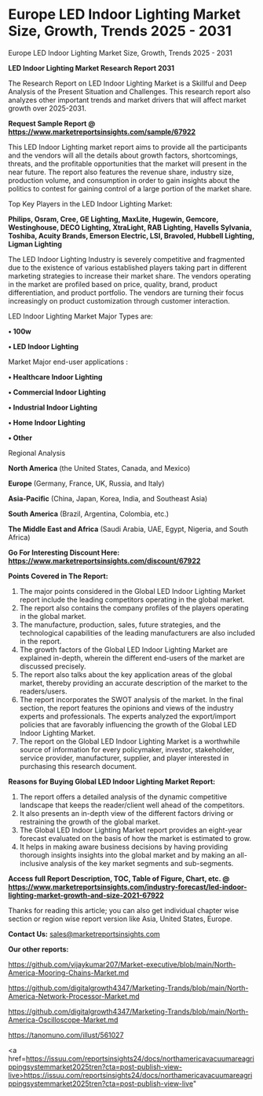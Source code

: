 # Europe LED Indoor Lighting Market Size, Growth, Trends 2025 - 2031
 Europe LED Indoor Lighting Market Size, Growth, Trends 2025 - 2031

<strong>LED Indoor Lighting Market Research Report 2031</strong>

The Research Report on LED Indoor Lighting Market is a Skillful and Deep Analysis of the Present Situation and Challenges. This research report also analyzes other important trends and market drivers that will affect market growth over 2025-2031.

<strong>Request Sample Report @ <a href=https://www.marketreportsinsights.com/sample/67922>https://www.marketreportsinsights.com/sample/67922</a></strong>

This LED Indoor Lighting market report aims to provide all the participants and the vendors will all the details about growth factors, shortcomings, threats, and the profitable opportunities that the market will present in the near future. The report also features the revenue share, industry size, production volume, and consumption in order to gain insights about the politics to contest for gaining control of a large portion of the market share.

Top Key Players in the LED Indoor Lighting Market:

<strong>Philips, Osram, Cree, GE Lighting, MaxLite, Hugewin, Gemcore, Westinghouse, DECO Lighting, XtraLight, RAB Lighting, Havells Sylvania, Toshiba, Acuity Brands, Emerson Electric, LSI, Bravoled, Hubbell Lighting, Ligman Lighting</strong>

The LED Indoor Lighting Industry is severely competitive and fragmented due to the existence of various established players taking part in different marketing strategies to increase their market share. The vendors operating in the market are profiled based on price, quality, brand, product differentiation, and product portfolio. The vendors are turning their focus increasingly on product customization through customer interaction.

LED Indoor Lighting Market Major Types are:

<strong>• 100w

• LED Indoor Lighting</strong>

Market Major end-user applications :

<strong>• Healthcare Indoor Lighting

• Commercial Indoor Lighting

• Industrial Indoor Lighting

• Home Indoor Lighting

• Other</strong>

Regional Analysis

</u><strong><b>North America</b></strong> (the United States, Canada, and Mexico)

<strong><b>Europe </b></strong>(Germany, France, UK, Russia, and Italy)

<strong><b>Asia-Pacific</b></strong> (China, Japan, Korea, India, and Southeast Asia)

<strong><b>South America</b></strong> (Brazil, Argentina, Colombia, etc.)

<strong><b>The Middle East and Africa</b></strong> (Saudi Arabia, UAE, Egypt, Nigeria, and South Africa)

<strong>Go For Interesting Discount Here: <a href=https://www.marketreportsinsights.com/discount/67922>https://www.marketreportsinsights.com/discount/67922</a></strong>

<strong>Points Covered in The Report:</strong>
<ol>
  <li>The major points considered in the Global LED Indoor Lighting Market report include the leading competitors operating in the global market.</li>
  <li>The report also contains the company profiles of the players operating in the global market.</li>
  <li>The manufacture, production, sales, future strategies, and the technological capabilities of the leading manufacturers are also included in the report.</li>
  <li>The growth factors of the Global LED Indoor Lighting Market are explained in-depth, wherein the different end-users of the market are discussed precisely.</li>
  <li>The report also talks about the key application areas of the global market, thereby providing an accurate description of the market to the readers/users.</li>
  <li>The report incorporates the SWOT analysis of the market. In the final section, the report features the opinions and views of the industry experts and professionals. The experts analyzed the export/import policies that are favorably influencing the growth of the Global LED Indoor Lighting Market.</li>
  <li>The report on the Global LED Indoor Lighting Market is a worthwhile source of information for every policymaker, investor, stakeholder, service provider, manufacturer, supplier, and player interested in purchasing this research document.</li>
</ol>
<strong>Reasons for Buying Global LED Indoor Lighting Market Report:</strong>

<ol>
  <li>The report offers a detailed analysis of the dynamic competitive landscape that keeps the reader/client well ahead of the competitors.</li>
  <li>It also presents an in-depth view of the different factors driving or restraining the growth of the global market.</li>
  <li>The Global LED Indoor Lighting Market report provides an eight-year forecast evaluated on the basis of how the market is estimated to grow.</li>
  <li>It helps in making aware business decisions by having providing thorough insights insights into the global market and by making an all-inclusive analysis of the key market segments and sub-segments.</li>
</ol>
<strong>Access full Report Description, TOC, Table of Figure, Chart, etc. @ <a href=https://www.marketreportsinsights.com/industry-forecast/led-indoor-lighting-market-growth-and-size-2021-67922>https://www.marketreportsinsights.com/industry-forecast/led-indoor-lighting-market-growth-and-size-2021-67922</a></strong>


Thanks for reading this article; you can also get individual chapter wise section or region wise report version like Asia, United States, Europe.

<strong>Contact Us:</strong>
sales@marketreportsinsights.com

<strong>Our other reports:</strong>

<a href=https://github.com/vijaykumar207/Market-executive/blob/main/North-America-Mooring-Chains-Market.md>https://github.com/vijaykumar207/Market-executive/blob/main/North-America-Mooring-Chains-Market.md</a>

<a href=https://github.com/digitalgrowth4347/Marketing-Trands/blob/main/North-America-Network-Processor-Market.md>https://github.com/digitalgrowth4347/Marketing-Trands/blob/main/North-America-Network-Processor-Market.md</a>

<a href=https://github.com/digitalgrowth4347/Marketing-Trands/blob/main/North-America-Oscilloscope-Market.md>https://github.com/digitalgrowth4347/Marketing-Trands/blob/main/North-America-Oscilloscope-Market.md</a>

<a href=https://tanomuno.com/illust/561027>https://tanomuno.com/illust/561027</a>

<a href=https://issuu.com/reportsinsights24/docs/northamericavacuumareagrippingsystemmarket2025tren?cta=post-publish-view-live>https://issuu.com/reportsinsights24/docs/northamericavacuumareagrippingsystemmarket2025tren?cta=post-publish-view-live</a>"
